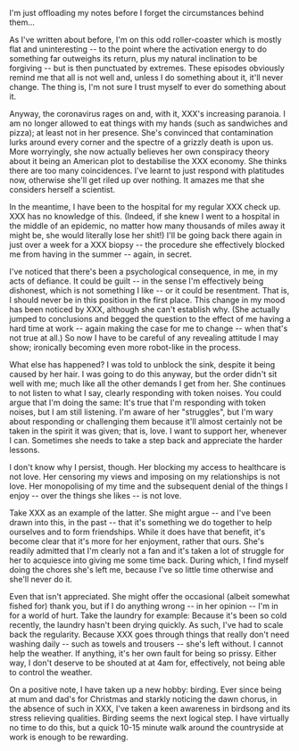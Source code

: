 I'm just offloading my notes before I forget the circumstances behind
them...

As I've written about before, I'm on this odd roller-coaster which is
mostly flat and uninteresting -- to the point where the activation
energy to do something far outweighs its return, plus my natural
inclination to be forgiving -- but is then punctuated by extremes. These
episodes obviously remind me that all is not well and, unless I do
something about it, it'll never change. The thing is, I'm not sure I
trust myself to ever do something about it.

Anyway, the coronavirus rages on and, with it, XXX's increasing
paranoia.  I am no longer allowed to eat things with my hands (such as
sandwiches and pizza); at least not in her presence. She's convinced
that contamination lurks around every corner and the spectre of a
grizzly death is upon us. More worryingly, she now actually believes her
own conspiracy theory about it being an American plot to destabilise the
XXX economy. She thinks there are too many coincidences. I've learnt to
just respond with platitudes now, otherwise she'll get riled up over
nothing. It amazes me that she considers herself a scientist.

In the meantime, I have been to the hospital for my regular XXX check
up.  XXX has no knowledge of this. (Indeed, if she knew I went to a
hospital in the middle of an epidemic, no matter how many thousands of
miles away it might be, she would literally lose her shit!) I'll be
going back there again in just over a week for a XXX biopsy -- the
procedure she effectively blocked me from having in the summer -- again,
in secret.

I've noticed that there's been a psychological consequence, in me, in my
acts of defiance. It could be guilt -- in the sense I'm effectively
being dishonest, which is not something I like -- or it could be
resentment. That is, I should never be in this position in the first
place. This change in my mood has been noticed by XXX, although she
can't establish why. (She actually jumped to conclusions and begged the
question to the effect of me having a hard time at work -- again making
the case for me to change -- when that's not true at all.) So now I have
to be careful of any revealing attitude I may show; ironically becoming
even more robot-like in the process.

What else has happened? I was told to unblock the sink, despite it being
caused by her hair. I was going to do this anyway, but the order didn't
sit well with me; much like all the other demands I get from her. She
continues to not listen to what I say, clearly responding with token
noises. You could argue that I'm doing the same: It's true that I'm
responding with token noises, but I am still listening. I'm aware of her
"struggles", but I'm wary about responding or challenging them because
it'll almost certainly not be taken in the spirit it was given; that is,
love. I want to support her, whenever I can. Sometimes she needs to take
a step back and appreciate the harder lessons.

I don't know why I persist, though. Her blocking my access to healthcare
is not love. Her censoring my views and imposing on my relationships is
not love. Her monopolising of my time and the subsequent denial of the
things I enjoy -- over the things she likes -- is not love.

Take XXX as an example of the latter. She might argue -- and I've been
drawn into this, in the past -- that it's something we do together to
help ourselves and to form friendships. While it does have that benefit,
it's become clear that it's more for her enjoyment, rather that ours.
She's readily admitted that I'm clearly not a fan and it's taken a lot
of struggle for her to acquiesce into giving me some time back.  During
which, I find myself doing the chores she's left me, because I've so
little time otherwise and she'll never do it.

Even that isn't appreciated. She might offer the occasional (albeit
somewhat fished for) thank you, but if I do anything wrong -- in her
opinion -- I'm in for a world of hurt. Take the laundry for example:
Because it's been so cold recently, the laundry hasn't been drying
quickly. As such, I've had to scale back the regularity. Because XXX
goes through things that really don't need washing daily -- such as
towels and trousers -- she's left without. I cannot help the weather. If
anything, it's her own fault for being so prissy. Either way, I don't
deserve to be shouted at at 4am for, effectively, not being able to
control the weather.

On a positive note, I have taken up a new hobby: birding. Ever since
being at mum and dad's for Christmas and starkly noticing the dawn
chorus, in the absence of such in XXX, I've taken a keen awareness in
birdsong and its stress relieving qualities. Birding seems the next
logical step. I have virtually no time to do this, but a quick 10-15
minute walk around the countryside at work is enough to be rewarding.
